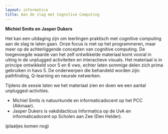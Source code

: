 ```yaml
---
layout: informatica
title: Aan de slag met Cognitive Computing
---
```


**Michiel Smits en Jasper Dukers**
 
Het kan een uitdaging zijn om leerlingen praktisch met cognitive computing aan
de slag te laten gaan. Onze focus is niet op het programmeren, maar meer op de
achterliggende concepten van cognitive computing. De toegevoegde waarde van het
zelf ontwikkelde materiaal komt vooral in uiting in de unplugged activiteiten en
interactieve visuals. Het materiaal is in principe ontwikkeld voor 5 en 6 vwo,
echter laten sommige delen zich prima gebruiken in havo 5.  De onderwerpen die
behandeld worden zijn: pathfinding,  Q-learning en neurale netwerken.

Tijdens de sessie laten we het materiaal zien en doen we een aantal
unplugged-activities.

* Michiel Smits is natuurkunde en informaticadocent op het PCC (Alkmaar).
* Jasper Dukers is vakdidacticus Informatica op de UvA en informaticadocent
op Scholen aan Zee (Den Helder).

(plaatjes komen nog)
